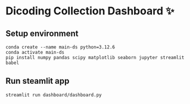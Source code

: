 # Dicoding Collection Dashboard ✨

## Setup environment
```
conda create --name main-ds python=3.12.6
conda activate main-ds
pip install numpy pandas scipy matplotlib seaborn jupyter streamlit babel
```

## Run steamlit app
```
streamlit run dashboard/dashboard.py
```
